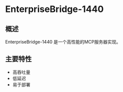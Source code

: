 # EnterpriseBridge-1440

## 概述

EnterpriseBridge-1440 是一个高性能的MCP服务器实现。

## 主要特性

- 高吞吐量
- 低延迟
- 易于部署
